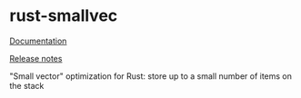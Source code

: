 rust-smallvec
=============

[Documentation](https://docs.rs/smallvec/)

[Release notes](https://github.com/servo/rust-smallvec/releases)

"Small vector" optimization for Rust: store up to a small number of items on the stack
